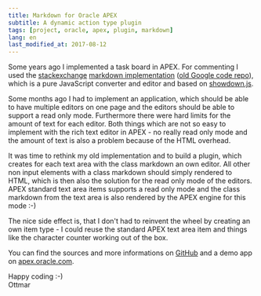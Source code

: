 ```yaml
---
title: Markdown for Oracle APEX
subtitle: A dynamic action type plugin
tags: [project, oracle, apex, plugin, markdown]
lang: en
last_modified_at: 2017-08-12
---
```


Some years ago I implemented a task board in APEX. For commenting I used the [stackexchange][1] [markdown implementation][2] ([old Google code repo][3]), which is a pure JavaScript converter and editor and based on [showdown.js][4].

Some months ago I had to implement an application, which should be able to have multiple editors on one page and the editors should be able to support a read only mode. Furthermore there were hard limits for the amount of text for each editor. Both things which are not so easy to implement with the rich text editor in APEX - no really read only mode and the amount of text is also a problem because of the HTML overhead.

It was time to rethink my old implementation and to build a plugin, which creates for each text area with the class markdown an own editor. All other non input elements with a class markdown should simply rendered to HTML, which is then also the solution for the read only mode of the editors. APEX standard text area items supports a read only mode and the class markdown from the text area is also rendered by the APEX engine for this mode :-)

The nice side effect is, that I don't had to reinvent the wheel by creating an own item type - I could reuse the standard APEX text area item and things like the character counter working out of the box.

You can find the sources and more informations on [GitHub][5] and a demo app on [apex.oracle.com][6].

Happy coding :-)  
Ottmar

[1]: https://stackexchange.github.io
[2]: https://github.com/balpha/pagedown
[3]: https://code.google.com/archive/p/pagedown/
[4]: https://github.com/showdownjs/showdown
[5]: https://github.com/ogobrecht/markdown-apex-plugin
[6]: https://apex.oracle.com/pls/apex/f?p=66154
